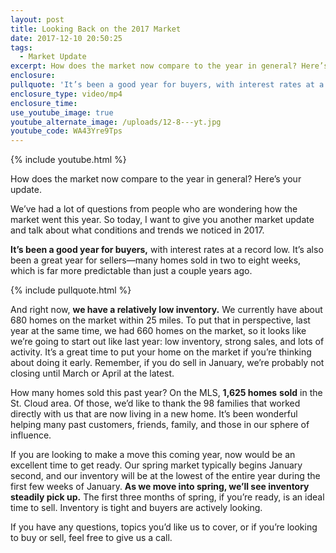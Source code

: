 ```yaml
---
layout: post
title: Looking Back on the 2017 Market
date: 2017-12-10 20:50:25
tags:
  - Market Update
excerpt: How does the market now compare to the year in general? Here’s your update.
enclosure:
pullquote: 'It’s been a good year for buyers, with interest rates at a record low.'
enclosure_type: video/mp4
enclosure_time:
use_youtube_image: true
youtube_alternate_image: /uploads/12-8---yt.jpg
youtube_code: WA43Yre9Tps
---
```



{% include youtube.html %}

How does the market now compare to the year in general? Here’s your update.

We’ve had a lot of questions from people who are wondering how the market went this year. So today, I want to give you another market update and talk about what conditions and trends we noticed in 2017.

**It’s been a good year for buyers,** with interest rates at a record low. It’s also been a great year for sellers—many homes sold in two to eight weeks, which is far more predictable than just a couple years ago.

{% include pullquote.html %}

And right now, **we have a relatively low inventory.** We currently have about 680 homes on the market within 25 miles. To put that in perspective, last year at the same time, we had 660 homes on the market, so it looks like we’re going to start out like last year: low inventory, strong sales, and lots of activity. It’s a great time to put your home on the market if you’re thinking about doing it early. Remember, if you do sell in January, we’re probably not closing until March or April at the latest.

How many homes sold this past year? On the MLS, **1,625 homes** **sold** in the St. Cloud area. Of those, we’d like to thank the 98 families that worked directly with us that are now living in a new home. It’s been wonderful helping many past customers, friends, family, and those in our sphere of influence.

If you are looking to make a move this coming year, now would be an excellent time to get ready. Our spring market typically begins January second, and our inventory will be at the lowest of the entire year during the first few weeks of January. **As we move into spring, we’ll see inventory steadily pick up.** The first three months of spring, if you’re ready, is an ideal time to sell. Inventory is tight and buyers are actively looking.

If you have any questions, topics you’d like us to cover, or if you’re looking to buy or sell, feel free to give us a call.